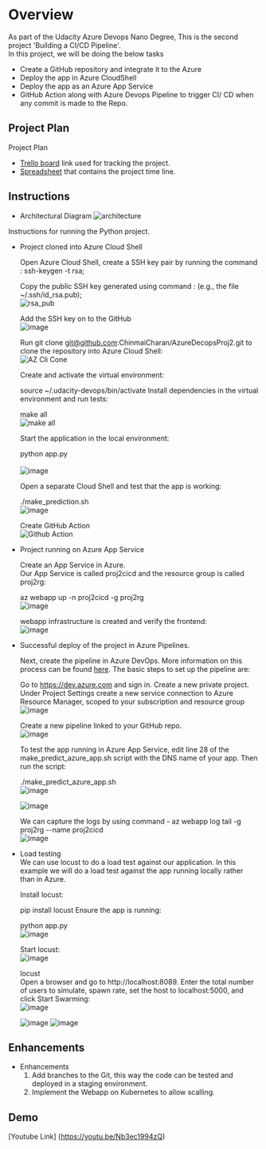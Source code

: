 # Overview

As part of the Udacity Azure Devops Nano Degree, This is the second project 'Building a CI/CD Pipeline'. <br />
In this project, we will be doing the below tasks<br />
* Create a GitHub repository and integrate it to the Azure<br />
* Deploy the app in Azure CloudShell<br />
* Deploy the app as an Azure App Service<br />
* GitHub Action along with Azure Devops Pipeline to trigger CI/ CD when any commit is made to the Repo.<br />

## Project Plan
Project Plan

* [Trello board](https://trello.com/b/j7XvQMlY/azure-proj-2) link used for tracking the project.
* [Spreadsheet](https://github.com/ChinmaiCharan/AzureDevopsProj2/files/7774851/project-management-template.xlsx) that contains the project time line.

## Instructions
* Architectural Diagram
![architecture](https://user-images.githubusercontent.com/95535252/147277332-0ebd5f83-7d24-432b-8408-e439d75a0abb.jpg)

Instructions for running the Python project.  

* Project cloned into Azure Cloud Shell

  Open Azure Cloud Shell, create a SSH key pair by running the command : ssh-keygen -t rsa;
  
  Copy the public SSH key generated using command : (e.g., the file ~/.ssh/id_rsa.pub);<br />
  ![rsa_pub](https://user-images.githubusercontent.com/95535252/147278056-bd402a95-9d3e-473d-ad57-5f2e0ecf9f5d.JPG)
  
  Add the SSH key on to the GitHub<br />
  ![image](https://user-images.githubusercontent.com/95535252/147277272-d439ae37-9a93-4888-99e5-52b17ab6d00e.png) 

  Run git clone git@github.com:ChinmaiCharan/AzureDecopsProj2.git to clone the repository into Azure Cloud Shell:<br />
 ![AZ Cli Cone](https://user-images.githubusercontent.com/95535252/147367226-ccb82812-dd5c-4433-9d55-a0622978ae58.JPG)

  Create and activate the virtual environment:

  source ~/.udacity-devops/bin/activate
  Install dependencies in the virtual environment and run tests:

  make all  <br />
  ![make all](https://user-images.githubusercontent.com/95535252/147281007-8838ba0d-d489-463e-843f-6bb145ed7285.jpg)

  Start the application in the local environment:
  
  python app.py<br />  
  ![image](https://user-images.githubusercontent.com/95535252/147283414-c9ce9507-08e0-4355-b098-8c0ab2829ed4.png)
  
   Open a separate Cloud Shell and test that the app is working:

  ./make_prediction.sh<br />
  ![image](https://user-images.githubusercontent.com/95535252/147283768-97bb0c4b-4179-4dfd-8c4a-18023f1b47e4.png)

  Create GitHub Action<br />
  ![Github Action](https://user-images.githubusercontent.com/95535252/147286406-35e15490-df9b-4989-a251-0db900d8a7bd.JPG)

* Project running on Azure App Service

  Create an App Service in Azure.<br />
  Our App Service is called proj2cicd and the resource group is called proj2rg:<br />

  az webapp up -n proj2cicd -g proj2rg<br />
  ![image](https://user-images.githubusercontent.com/95535252/147284016-6181d4be-12ed-4186-91ad-62e1288b796c.png)

  webapp infrastructure is created and verify the frontend:<br />
  ![image](https://user-images.githubusercontent.com/95535252/147285263-27a24129-fcbd-4392-9bca-1cf339082dfb.png)

* Successful deploy of the project in Azure Pipelines.

  Next, create the pipeline in Azure DevOps. More information on this process can be found [here](https://docs.microsoft.com/en-us/azure/devops/pipelines/ecosystems/python-webapp?view=azure-devops). The basic steps to set up the pipeline are:

  Go to https://dev.azure.com and sign in.
  Create a new private project.
  Under Project Settings create a new service connection to Azure Resource Manager, scoped to your subscription and resource group<br />
  ![image](https://user-images.githubusercontent.com/95535252/147286650-2794a94c-067f-493b-b8a7-d8bda096617d.png)

  Create a new pipeline linked to your GitHub repo.<br />
  ![image](https://user-images.githubusercontent.com/95535252/147286879-0a0a0ac6-a3db-4a15-9d32-634a2a5db970.png)

  To test the app running in Azure App Service, edit line 28 of the make_predict_azure_app.sh script with the DNS name of your app. Then run the script:

  ./make_predict_azure_app.sh<br />
  ![image](https://user-images.githubusercontent.com/95535252/147288231-5a8d50cd-6260-47a3-bf5f-7c06b5b50bb9.png)

  ![image](https://user-images.githubusercontent.com/95535252/147288299-583f26dd-f609-4bae-97e3-4b7fe0ecc339.png)
  
  We can capture the logs by using command - az webapp log tail -g proj2rg --name proj2cicd<br />
  ![image](https://user-images.githubusercontent.com/95535252/147288556-5b04d576-efee-4c00-b13d-cc4ae05afd45.png)



* Load testing<br />
  We can use locust to do a load test against our application. In this example we will do a load test against the app running locally rather than in Azure.

  Install locust:

  pip install locust
  Ensure the app is running:

  python app.py<br />
  ![image](https://user-images.githubusercontent.com/95535252/147288676-86b6c02d-786f-4178-8044-e205fdb41361.png)

  Start locust:<br />
  ![image](https://user-images.githubusercontent.com/95535252/147288723-8221d284-a3c5-4c09-8f7a-14dd6feeb1af.png)

  locust<br />
  Open a browser and go to http://localhost:8089. Enter the total number of users to simulate, spawn rate, set the host to localhost:5000, and click Start Swarming:<br />
  ![image](https://user-images.githubusercontent.com/95535252/147289030-f4a84d9e-0e74-4eb3-af0f-51ac7bfc3c25.png)

  ![image](https://user-images.githubusercontent.com/95535252/147288975-31ced630-a89f-4db5-89a1-246cccb3c7ba.png)
  ![image](https://user-images.githubusercontent.com/95535252/147288992-f9010834-5df9-431e-a168-41f0cda608a1.png)

## Enhancements
* Enhancements
  1. Add branches to the Git, this way the code can be tested and deployed in a staging environment.
  2. Implement the Webapp on Kubernetes to allow scalling. 

## Demo 
  [Youtube Link] (https://youtu.be/Nb3ec1994zQ)


